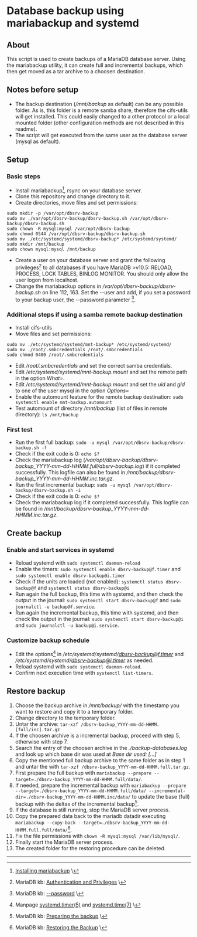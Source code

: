 # Database backup using mariabackup and systemd
## About
This script is used to create backups of a MariaDB database server. Using the mariabackup utility, it can create full and incremental backups, which then get moved as a tar archive to a choosen destination.

## Notes before setup
- The backup destination (*/mnt/backup* as default) can be any possible folder. As is, this folder is a remote samba share, therefore the cifs-utils will get installed. This could easily changed to a other protocol or a local mounted folder (other configuration methods are not described in this readme).
- The script will get executed from the same user as the database server (mysql as default).
 
## Setup
### Basic steps
- Install mariabackup[^1], rsync on your database server.
- Clone this repository and change directory to it.
- Create directories, move files and set permissions:
```
sudo mkdir -p /var/opt/dbsrv-backup
sudo mv ./var/opt/dbsrv-backup/dbsrv-backup.sh /var/opt/dbsrv-backup/dbsrv-backup.sh
sudo chown -R mysql:mysql /var/opt/dbsrv-backup
sudo chmod 0544 /var/opt/dbsrv-backup/dbsrv-backup.sh
sudo mv ./etc/systemd/systemd/dbsrv-backup* /etc/systemd/systemd/
sudo mkdir /mnt/backup
sudo chown mysql:mysql /mnt/backup
```
- Create a user on your database server and grant the following privileges[^2] to all databases if you have MariaDB >v10.5: RELOAD, PROCESS, LOCK TABLES, BINLOG MONITOR. You should only allow the user logon from localhost.
- Change the mariabackup options in */var/opt/dbsrv-backup/dbsrv-backup.sh* on line 112, 163. Set the --user and add, if you set a password to your backup user, the --password parameter [^3].

### Additional steps if using a samba remote backup destination
- Install cifs-utils
- Move files and set permissions:
```
sudo mv ./etc/systemd/systemd/mnt-backup* /etc/systemd/systemd/
sudo mv ./root/.smbcredentials /root/.smbcredentials
sudo chmod 0400 /root/.smbcredentials
```
- Edit */root/.smbcredentials* and set the correct samba credentials.
- Edit */etc/systemd/systemd/mnt-backup.mount* and set the remote path in the option *What=*.
- Edit */etc/systemd/systemd/mnt-backup.mount* and set the *uid* and *gid* to one of the user mysql in the option *Options=*
- Enable the automount feature for the remote backup destination: `sudo systemctl enable mnt-backup.automount`
- Test automount of directory */mnt/backup* (list of files in remote directory): `ls /mnt/backup`

### First test
- Run the first full backup:
`sudo -u mysql /var/opt/dbsrv-backup/dbsrv-backup.sh -f`
- Check if the exit code is 0: `echo $?`
- Check the mariabackup log (*/var/opt/dbsrv-backup/dbsrv-backup_YYYY-mm-dd-HHMM.full/dbsrv-backup.log*) if it completed successfully. This logfile can also be found in */mnt/backup/dbsrv-backup_YYYY-mm-dd-HHMM.inc.tar.gz*.
- Run the first incremental backup:
`sudo -u mysql /var/opt/dbsrv-backup/dbsrv-backup.sh -i`
- Check if the exit code is 0: `echo $?`
- Check the mariabackup log if it completed successfully. This logfile can be found in */mnt/backup/dbsrv-backup_YYYY-mm-dd-HHMM.inc.tar.gz*.

## Create backup
### Enable and start services in systemd
- Reload systemd with `sudo systemctl daemon-reload`
- Enable the timers: `sudo systemctl enable dbsrv-backup@f.timer` and `sudo systemctl enable dbsrv-backup@i.timer`
- Check if the units are loaded (not enabled): `systemctl status dbsrv-backup@f` and `systemctl status dbsrv-backup@i`
- Run again the full backup, this time with systemd, and then check the output in the journal: `sudo systemctl start dbsrv-backup@f` and `sudo journalctl -u backup@f.service`.
- Run again the incremental backup, this time with systemd, and then check the output in the journal: `sudo systemctl start dbsrv-backup@i` and `sudo journalctl -u backup@i.service`.

### Customize backup schedule
- Edit the options[^4] in */etc/systemd/systemd/dbsrv-backup@f.timer* and */etc/systemd/systemd/dbsrv-backup@i.timer* as needed.
- Reload systemd with `sudo systemctl daemon-reload`.
- Confirm next execution time with `systemctl list-timers`.

## Restore backup
1. Choose the backup archive in */mnt/backup/* with the timestamp you want to restore and copy it to a temporary folder.
2. Change directory to the temporary folder.
3. Untar the archive: `tar-xzf /dbsrv-backup_YYYY-mm-dd-HHMM.[full/inc].tar.gz`
4. If the choosen archive is a incremental backup, proceed with step 5, otherwise with step 7.
5. Search the entry of the choosen archive in the *./backup-databases.log* and look up which base dir was used at *Base dir used: [...]*
6. Copy the mentioned full backup archive to the same folder as in step 1 and untar the with `tar-xzf /dbsrv-backup_YYYY-mm-dd-HHMM.full.tar.gz`.
7. First prepare the full backup with `mariabackup --prepare --target=./dbsrv-backup_YYYY-mm-dd-HHMM.full/data/`.
8. If needed, prepare the incremental backup with `mariabackup --prepare --target=./dbsrv-backup_YYYY-mm-dd-HHMM.full/data/ --incremental-dir=./dbsrv-backup_YYYY-mm-dd-HHMM.inc/data/` to update the base (full) backup with the deltas of the incremental backup[^5].
9. If the database is still running, stop the MariaDB server process.
10. Copy the prepared data back to the mariadb datadir executing `mariabackup --copy-back --target=./dbsrv-backup_YYYY-mm-dd-HHMM.full.full/data/`[^6].
11. Fix the file permissions with `chown -R mysql:mysql /var/lib/mysql/`.
12. Finally start the MariaDB server process.
13. The created folder for the restoring procedure can be deleted.

***

[^1]: [Installing mariabackup](https://mariadb.com/kb/en/mariabackup-overview/#installing-on-linux) \
[^2]: MariaDB kb: [Authentication and Privileges](https://mariadb.com/kb/en/mariabackup-overview/#authentication-and-privileges) \
[^3]: MariaDB kb: [--password](https://mariadb.com/kb/en/mariabackup-options/#-p-password) \
[^4]: Manpage [systemd.timer(5)](https://manpages.debian.org/bullseye/systemd/systemd.timer.5) and [systemd.time(7)](https://manpages.debian.org/bullseye/manpages-de/systemd.time.7) \
[^5]: MariaDB kb: [Preparing the backup](https://mariadb.com/kb/en/incremental-backup-and-restore-with-mariabackup/#preparing-the-backup) \
[^6]: MariaDB kb: [Restoring the Backup](https://mariadb.com/kb/en/incremental-backup-and-restore-with-mariabackup/#restoring-the-backup) \